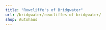 ```yaml
---
title: "Rowcliffe's of Bridgwater"
url: /bridgwater/rowcliffes-of-bridgwater/
shop: Autohaus
---
```

